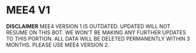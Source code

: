 # MEE4 V1
**DISCLAIMER**
MEE4 VERSION 1 IS OUTDATED. 
UPDATED WILL NOT RESUME ON THIS BOT. 
WE WON'T BE MAKING ANY FURTHER UPDATES TO THIS PORTION.
ALL DATA WILL BE DELETED PERMANENTLY WITHIN 3 MONTHS. 
PLEASE USE MEE4 VERSION 2. 
